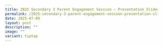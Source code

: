 ```yaml
---
title: 2025 Secondary 3 Parent Engagement Session – Presentation Slides
permalink: /2025-secondary-3-parent-engagement-session-presentation-slides/
date: 2025-07-09
layout: post
description: ""
image: ""
variant: tiptap
---
```

